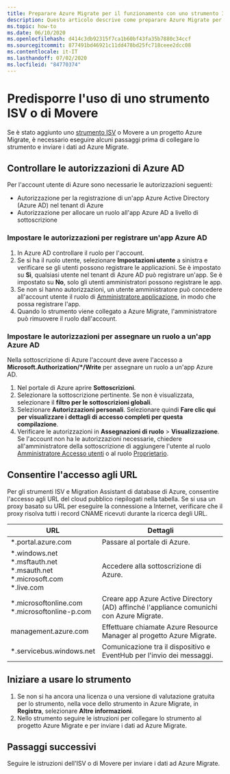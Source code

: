 ```yaml
---
title: Preparare Azure Migrate per il funzionamento con uno strumento ISV e Movere
description: Questo articolo descrive come preparare Azure Migrate per il funzionamento con uno strumento ISV o con Movere e come iniziare a usare lo strumento.
ms.topic: how-to
ms.date: 06/10/2020
ms.openlocfilehash: d414c3db92315f7ca1b60bf43fa35b7880c34ccf
ms.sourcegitcommit: 877491bd46921c11dd478bd25fc718ceee2dcc08
ms.contentlocale: it-IT
ms.lasthandoff: 07/02/2020
ms.locfileid: "84770374"
---
```

# <a name="prepare-to-work-with-an-isv-tool-or-movere"></a>Predisporre l'uso di uno strumento ISV o di Movere

Se è stato aggiunto uno [strumento ISV](migrate-services-overview.md#isv-integration) o Movere a un progetto Azure Migrate, è necessario eseguire alcuni passaggi prima di collegare lo strumento e inviare i dati ad Azure Migrate. 

## <a name="check-azure-ad-permissions"></a>Controllare le autorizzazioni di Azure AD

Per l'account utente di Azure sono necessarie le autorizzazioni seguenti:

- Autorizzazione per la registrazione di un'app Azure Active Directory (Azure AD) nel tenant di Azure
- Autorizzazione per allocare un ruolo all'app Azure AD a livello di sottoscrizione


### <a name="set-permissions-to-register-an-azure-ad-app"></a>Impostare le autorizzazioni per registrare un'app Azure AD

1. In Azure AD controllare il ruolo per l'account.
2. Se si ha il ruolo utente, selezionare **Impostazioni utente** a sinistra e verificare se gli utenti possono registrare le applicazioni. Se è impostato su **Sì**, qualsiasi utente nel tenant di Azure AD può registrare un'app. Se è impostato su **No**, solo gli utenti amministratori possono registrare le app.   
3. Se non si hanno autorizzazioni, un utente amministratore può concedere all'account utente il ruolo di [Amministratore applicazione](../active-directory/users-groups-roles/directory-assign-admin-roles.md#application-administrator), in modo che possa registrare l'app.
4. Quando lo strumento viene collegato a Azure Migrate, l'amministratore può rimuovere il ruolo dall'account.

### <a name="set-permissions-to-assign-a-role-to-an-azure-ad-app"></a>Impostare le autorizzazioni per assegnare un ruolo a un'app Azure AD
 
Nella sottoscrizione di Azure l'account deve avere l'accesso a **Microsoft.Authorization/*/Write** per assegnare un ruolo a un'app Azure AD. 

1. Nel portale di Azure aprire **Sottoscrizioni**.
2. Selezionare la sottoscrizione pertinente. Se non è visualizzata, selezionare il **filtro per le sottoscrizioni globali**. 
3. Selezionare **Autorizzazioni personali**. Selezionare quindi **Fare clic qui per visualizzare i dettagli di accesso completi per questa compilazione**.
4. Verificare le autorizzazioni in **Assegnazioni di ruolo** > **Visualizzazione**. Se l'account non ha le autorizzazioni necessarie, chiedere all'amministratore della sottoscrizione di aggiungere l'utente al ruolo [Amministratore Accesso utenti](https://docs.microsoft.com/azure/role-based-access-control/built-in-roles#user-access-administrator) o al ruolo [Proprietario](https://docs.microsoft.com/azure/role-based-access-control/built-in-roles#owner).

## <a name="allow-access-to-urls"></a>Consentire l'accesso agli URL

Per gli strumenti ISV e Migration Assistant di database di Azure, consentire l'accesso agli URL del cloud pubblico riepilogati nella tabella. Se si usa un proxy basato su URL per eseguire la connessione a Internet, verificare che il proxy risolva tutti i record CNAME ricevuti durante la ricerca degli URL. 

**URL** | **Dettagli**
--- | ---
*.portal.azure.com  | Passare al portale di Azure. 
*.windows.net<br/> *.msftauth.net<br/> *.msauth.net <br/> *.microsoft.com<br/> *.live.com   | Accedere alla sottoscrizione di Azure. 
*.microsoftonline.com<br/> *.microsoftonline-p.com | Creare app Azure Active Directory (AD) affinché l'appliance comunichi con Azure Migrate. 
management.azure.com | Effettuare chiamate Azure Resource Manager al progetto Azure Migrate.
*.servicebus.windows.net | Comunicazione tra il dispositivo e EventHub per l'invio dei messaggi.


## <a name="start-using-the-tool"></a>Iniziare a usare lo strumento

1. Se non si ha ancora una licenza o una versione di valutazione gratuita per lo strumento, nella voce dello strumento in Azure Migrate, in **Registra**, selezionare **Altre informazioni**.
2. Nello strumento seguire le istruzioni per collegare lo strumento al progetto Azure Migrate e per inviare i dati ad Azure Migrate.

## <a name="next-steps"></a>Passaggi successivi

Seguire le istruzioni dell'ISV o di Movere per inviare i dati ad Azure Migrate.

   

